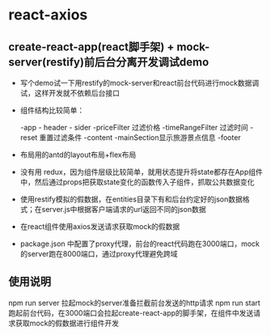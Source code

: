 # react-axios

## create-react-app(react脚手架) + mock-server(restify)前后台分离开发调试demo

- 写个demo试一下用restify的mock-server和react前台代码进行mock数据调试，这样开发就不依赖后台接口

- 组件结构比较简单：

    -app
        - header
        - sider
          -priceFilter 过滤价格 
          -timeRangeFilter 过滤时间
          -reset 重置过滤条件
        -content
          -mainSection显示旅游景点信息
        -footer
- 布局用的antd的layout布局+flex布局
- 没有用 redux，因为组件层级比较简单，就用状态提升将state都存在App组件中，然后通过props把获取state变化的函数传入子组件，抓取公共数据变化
- 使用restify模拟的假数据，在entities目录下有和后台约定好的json数据格式；在server.js中根据客户端请求的url返回不同的json数据
- 在react组件使用axios发送请求获取mock的假数据
- package.json 中配置了proxy代理，前台的react代码跑在3000端口，mock的server跑在8000端口，通过proxy代理避免跨域

## 使用说明

npm run server 拉起mock的server准备拦截前台发送的http请求
npm run start 跑起前台代码，在3000端口会拉起create-react-app的脚手架，在组件中发送请求获取mock的假数据进行组件开发
